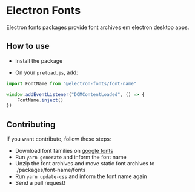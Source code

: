 # Electron Fonts

Electron fonts packages provide font archives em electron desktop apps.

## How to use

* Install the package

* On your `preload.js`, add:

```ts
import FontName from "@electron-fonts/font-name"

window.addEventListener("DOMContentLoaded", () => {
    FontName.inject()
})
```

## Contributing

If you want contribute, follow these steps:

* Download font families on [google fonts](https://fonts.google.com/)
* Run `yarn generate` and inform the font name
* Unzip the font archives and move static font archives to ./packages/font-name/fonts
* Run `yarn update-css` and inform the font name again
* Send a pull request!